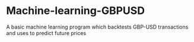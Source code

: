 # Machine-learning-GBPUSD
A basic machine learning program which backtests GBP-USD transactions and uses to predict future prices
